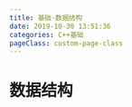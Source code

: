 ```yaml
---
title: 基础·数据结构
date: 2019-10-30 13:51:36
categories: C++基础
pageClass: custom-page-class
---
```

# 数据结构